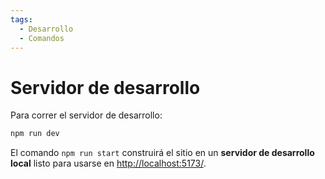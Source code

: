 ```yaml
---
tags:
  - Desarrollo
  - Comandos
---
```

# Servidor de desarrollo

Para correr el servidor de desarrollo:

```bash
npm run dev
```

El comando `npm run start` construirá el sitio en un **servidor de desarrollo local** listo para usarse en [http://localhost:5173/](http://localhost:5173/).